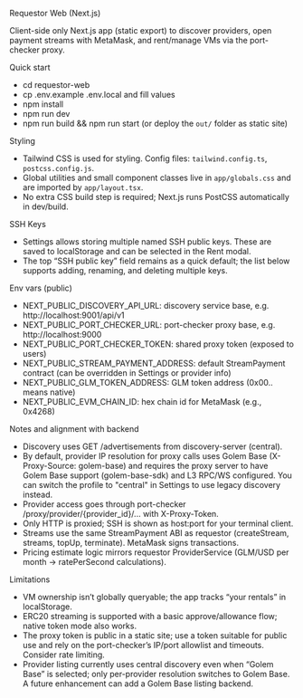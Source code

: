 Requestor Web (Next.js)

Client-side only Next.js app (static export) to discover providers, open payment streams with MetaMask, and rent/manage VMs via the port-checker proxy.

Quick start

- cd requestor-web
- cp .env.example .env.local and fill values
- npm install
- npm run dev
- npm run build && npm run start (or deploy the `out/` folder as static site)

Styling

- Tailwind CSS is used for styling. Config files: `tailwind.config.ts`, `postcss.config.js`.
- Global utilities and small component classes live in `app/globals.css` and are imported by `app/layout.tsx`.
- No extra CSS build step is required; Next.js runs PostCSS automatically in dev/build.

SSH Keys

- Settings allows storing multiple named SSH public keys. These are saved to localStorage and can be selected in the Rent modal.
- The top “SSH public key” field remains as a quick default; the list below supports adding, renaming, and deleting multiple keys.

Env vars (public)

- NEXT_PUBLIC_DISCOVERY_API_URL: discovery service base, e.g. http://localhost:9001/api/v1
- NEXT_PUBLIC_PORT_CHECKER_URL: port-checker proxy base, e.g. http://localhost:9000
- NEXT_PUBLIC_PORT_CHECKER_TOKEN: shared proxy token (exposed to users)
- NEXT_PUBLIC_STREAM_PAYMENT_ADDRESS: default StreamPayment contract (can be overridden in Settings or provider info)
- NEXT_PUBLIC_GLM_TOKEN_ADDRESS: GLM token address (0x00.. means native)
- NEXT_PUBLIC_EVM_CHAIN_ID: hex chain id for MetaMask (e.g., 0x4268)

Notes and alignment with backend

- Discovery uses GET /advertisements from discovery-server (central).
- By default, provider IP resolution for proxy calls uses Golem Base (X-Proxy-Source: golem-base) and requires the proxy server to have Golem Base support (golem-base-sdk) and L3 RPC/WS configured. You can switch the profile to "central" in Settings to use legacy discovery instead.
- Provider access goes through port-checker /proxy/provider/{provider_id}/... with X-Proxy-Token.
- Only HTTP is proxied; SSH is shown as host:port for your terminal client.
- Streams use the same StreamPayment ABI as requestor (createStream, streams, topUp, terminate). MetaMask signs transactions.
- Pricing estimate logic mirrors requestor ProviderService (GLM/USD per month → ratePerSecond calculations).

Limitations

- VM ownership isn’t globally queryable; the app tracks “your rentals” in localStorage.
- ERC20 streaming is supported with a basic approve/allowance flow; native token mode also works.
- The proxy token is public in a static site; use a token suitable for public use and rely on the port-checker’s IP/port allowlist and timeouts. Consider rate limiting.
- Provider listing currently uses central discovery even when “Golem Base” is selected; only per-provider resolution switches to Golem Base. A future enhancement can add a Golem Base listing backend.
